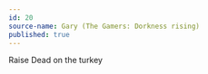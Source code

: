 ```yaml
---
id: 20
source-name: Gary (The Gamers: Dorkness rising)
published: true
---
```

 Raise Dead on the turkey
